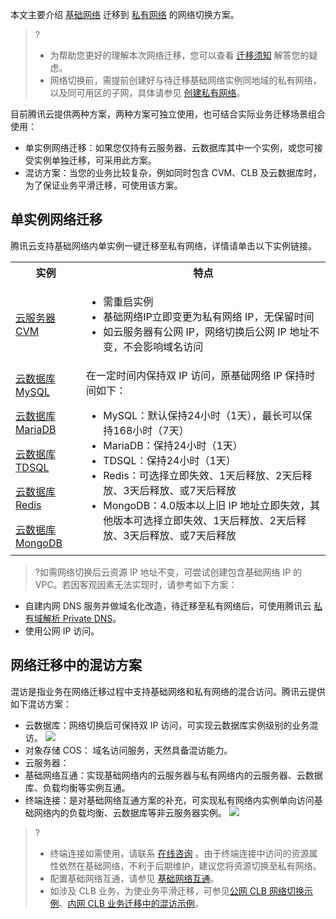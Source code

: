 本文主要介绍 [基础网络](https://cloud.tencent.com/document/product/215/58039) 迁移到 [私有网络](https://cloud.tencent.com/document/product/215/20046) 的网络切换方案。

>? 
>+ 为帮助您更好的理解本次网络迁移，您可以查看 [迁移须知]() 解答您的疑虑。
>+ 网络切换前，需提前创建好与待迁移基础网络实例同地域的私有网络，以及同可用区的子网，具体请参见 [ 创建私有网络](https://cloud.tencent.com/document/product/215/36515)。

目前腾讯云提供两种方案，两种方案可独立使用，也可结合实际业务迁移场景组合使用：
+ 单实例网络迁移：如果您仅持有云服务器、云数据库其中一个实例，或您可接受实例单独迁移，可采用此方案。
+ 混访方案：当您的业务比较复杂，例如同时包含 CVM、CLB 及云数据库时，为了保证业务平滑迁移，可使用该方案。

##  单实例网络迁移
腾讯云支持基础网络内单实例一键迁移至私有网络，详情请单击以下实例链接。
<table >
<th> 实例</th>
<th> 特点</th>
<tr>
<td><a href=https://cloud.tencent.com/document/product/213/20278> 云服务器 CVM</a> </td>
<td> <ul><li>需重启实例</li><li>基础网络IP立即变更为私有网络 IP，无保留时间</li><li>如云服务器有公网 IP，网络切换后公网 IP 地址不变，不会影响域名访问</li></ul></td>
</tr>
<tr>
<td><a href=https://cloud.tencent.com/document/product/236/35671>云数据库 MySQL </a></td>
<td rowspan=5>在一定时间内保持双 IP 访问，原基础网络 IP 保持时间如下：<ul><li>MySQL：默认保持24小时（1天），最长可以保持168小时（7天）<li>MariaDB：保持24小时（1天）<li>TDSQL：保持24小时（1天）<li>Redis：可选择立即失效、1天后释放、2天后释放、3天后释放、或7天后释放<li>MongoDB：4.0版本以上旧 IP 地址立即失效，其他版本可选择立即失效、1天后释放、2天后释放、3天后释放、或7天后释放</td>
</tr>
<tr>
<td><a href=https://cloud.tencent.com/document/product/237/30948#.E5.9F.BA.E7.A1.80.E7.BD.91.E7.BB.9C.E8.BD.AC-vpc-.E7.BD.91.E7.BB.9C>云数据库 MariaDB</a</td>
</tr>
<tr>
<td><a href=https://cloud.tencent.com/document/product/557/31033#.E5.9F.BA.E7.A1.80.E7.BD.91.E7.BB.9C.E8.BD.AC.E5.85.A5-vpc-.E7.BD.91.E7.BB.9C>云数据库 TDSQL</a></td>
</tr>
<td><a href=https://cloud.tencent.com/document/product/239/30910?from=10680#.E6.9B.B4.E6.8D.A2-redis-.E7.BD.91.E7.BB.9C>云数据库 Redis</a></td>
</tr>
<td><a href=https://cloud.tencent.com/document/product/240/53956>云数据库 MongoDB</a></td>
</tr>
</table>

>?如需网络切换后云资源 IP 地址不变，可尝试创建包含基础网络 IP 的 VPC。若因客观因素无法实现时，请参考如下方案：
+ 自建内网 DNS 服务并做域名化改造，待迁移至私有网络后，可使用腾讯云 [私有域解析 Private DNS](https://cloud.tencent.com/document/product/1338/50527)。
+ 使用公网 IP 访问。 
##  网络迁移中的混访方案
混访是指业务在网络迁移过程中支持基础网络和私有网络的混合访问。腾讯云提供如下混访方案：
+  云数据库：网络切换后可保持双 IP 访问，可实现云数据库实例级别的业务混访。
    ![](https://main.qcloudimg.com/raw/e48e84309c8ff4494f5046f52cfce084.png)
+ 对象存储 COS： 域名访问服务，天然具备混访能力。
+ 云服务器：
 + 基础网络互通：实现基础网络内的云服务器与私有网络内的云服务器、云数据库、负载均衡等实例互通。
 + 终端连接：是对基础网络互通方案的补充，可实现私有网络内实例单向访问基础网络内的负载均衡、云数据库等非云服务器实例。
![](https://main.qcloudimg.com/raw/a8c5d3ee6520a0b8992d23b1717a86d0.png)
>?
>+ 终端连接如需使用，请联系 [在线咨询](https://cloud.tencent.com/online-service?from=sales&source=PRESALE) 。由于终端连接中访问的资源属性依然在基础网络，不利于后期维护，建议您将资源切换至私有网络。
>+ 配置基础网络互通，请参见 [基础网络互通](https://cloud.tencent.com/document/product/215/57838)。
>+ 如涉及 CLB 业务，为使业务平滑迁移，可参见[公网 CLB 网络切换示例](https://cloud.tencent.com/document/product/215/58043)、[内网 CLB 业务迁移中的混访示例](https://cloud.tencent.com/document/product/215/57845)。
